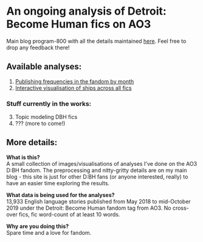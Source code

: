 # An ongoing analysis of Detroit: Become Human fics on AO3
Main blog program-800 with all the details maintained [here](https://program-800.tumblr.com). Feel free to drop any feedback there!

## Available analyses:
1. [Publishing frequencies in the fandom by month](dbh-pubfreqs.md)<br>
2. [Interactive visualisation of ships across all fics](dbh-shipnetwork.md)<br>
### Stuff currently in the works:
3. Topic modeling DBH fics
4. ??? (more to come!)

## More details:
<b>What is this?</b><br>
A small collection of images/visualisations of analyses I've done on the AO3 D:BH fandom. The preprocessing and nitty-gritty details are on my main blog - this site is just for other D:BH fans (or anyone interested, really) to have an easier time exploring the results.<br>

<b>What data is being used for the analyses?</b><br>
13,933 English language stories published from May 2018 to mid-October 2019 under the Detroit: Become Human fandom tag from AO3. No cross-over fics, fic word-count of at least 10 words.<br>

<b>Why are you doing this?</b><br>
Spare time and a love for fandom.
